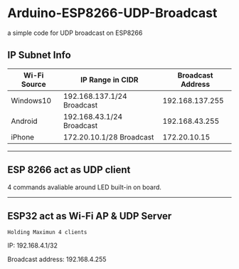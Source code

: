 # Arduino-ESP8266-UDP-Broadcast
a simple code for UDP broadcast on ESP8266

## IP Subnet Info
| Wi-Fi Source | IP Range in CIDR | Broadcast Address |
|---|----|---|
| Windows10 | 192.168.137.1/24 Broadcast | 192.168.137.255 |
| Android | 192.168.43.1/24 Broadcast | 192.168.43.255 |
| iPhone | 172.20.10.1/28 Broadcast | 172.20.10.15 |

---

## ESP 8266 act as UDP client
4 commands avaliable around LED built-in on board.

---

## ESP32 act as Wi-Fi AP & UDP Server
`Holding Maximun 4 clients`

IP: 192.168.4.1/32 

Broadcast address: 192.168.4.255

